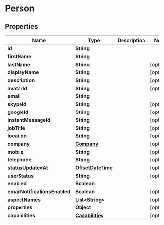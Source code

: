 
# Person

## Properties
Name | Type | Description | Notes
------------ | ------------- | ------------- | -------------
**id** | **String** |  | 
**firstName** | **String** |  | 
**lastName** | **String** |  |  [optional]
**displayName** | **String** |  |  [optional]
**description** | **String** |  |  [optional]
**avatarId** | **String** |  |  [optional]
**email** | **String** |  | 
**skypeId** | **String** |  |  [optional]
**googleId** | **String** |  |  [optional]
**instantMessageId** | **String** |  |  [optional]
**jobTitle** | **String** |  |  [optional]
**location** | **String** |  |  [optional]
**company** | [**Company**](Company.md) |  |  [optional]
**mobile** | **String** |  |  [optional]
**telephone** | **String** |  |  [optional]
**statusUpdatedAt** | [**OffsetDateTime**](OffsetDateTime.md) |  |  [optional]
**userStatus** | **String** |  |  [optional]
**enabled** | **Boolean** |  | 
**emailNotificationsEnabled** | **Boolean** |  |  [optional]
**aspectNames** | **List&lt;String&gt;** |  |  [optional]
**properties** | **Object** |  |  [optional]
**capabilities** | [**Capabilities**](Capabilities.md) |  |  [optional]



